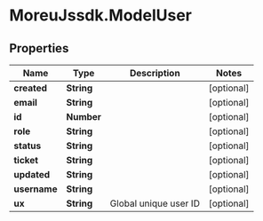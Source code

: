 # MoreuJssdk.ModelUser

## Properties
Name | Type | Description | Notes
------------ | ------------- | ------------- | -------------
**created** | **String** |  | [optional] 
**email** | **String** |  | [optional] 
**id** | **Number** |  | [optional] 
**role** | **String** |  | [optional] 
**status** | **String** |  | [optional] 
**ticket** | **String** |  | [optional] 
**updated** | **String** |  | [optional] 
**username** | **String** |  | [optional] 
**ux** | **String** | Global unique user ID | [optional] 
